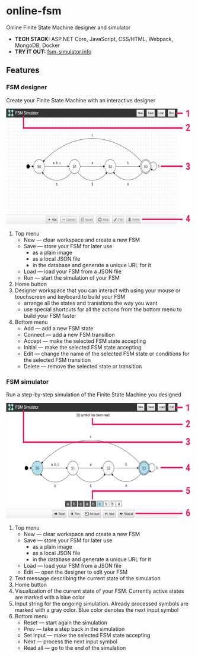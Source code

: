 # online-fsm
Online Finite State Machine designer and simulator

- **TECH STACK:** ASP.NET Core, JavaScript, CSS/HTML, Webpack, MongoDB, Docker
- **TRY IT OUT:** [fsm-simulator.info](http://fsm-simulator.info/)

## Features

### FSM designer
Create your Finite State Machine with an interactive designer

<img src="/002.png" height="310" width="640" >

1. Top menu
   - New — clear workspace and create a new FSM
   - Save — store your FSM for later use
     - as a plain image
     - as a local JSON file
     - in the database and generate a unique URL for it
   - Load — load your FSM from a JSON file
   - Run — start the simulation of your FSM
2. Home button 
3. Designer workspace that you can interact with using your mouse or touchscreen and keyboard to build your FSM
   - arrange all the states and tranistions the way you want
   - use special shortcuts for all the actions from the bottom menu to build your FSM faster
4. Bottom menu
   - Add — add a new FSM state
   - Connect — add a new FSM transition
   - Accept — make the selected FSM state accepting
   - Initial — make the selected FSM state accepting
   - Edit — change the name of the selected FSM state or conditions for the selected FSM transition
   - Delete — remove the selected state or transition

### FSM simulator
Run a step-by-step simulation of the Finite State Machine you designed

<img src="/003.png" height="310" width="640" >

1. Top menu
   - New — clear workspace and create a new FSM
   - Save — store your FSM for later use
     - as a plain image
     - as a local JSON file
     - in the database and generate a unique URL for it
   - Load — load your FSM from a JSON file
   - Edit — open the designer to edit your FSM
2. Text message describing the current state of the simulation
3. Home button
4. Visualization of the current state of your FSM. Currently active states are marked with a blue color
5. Input string for the ongoing simulation. Already processed symbols are marked with a gray color. Blue color denotes the next input symbol
6. Bottom menu
   - Reset — start again the simulation
   - Prev — take a step back in the simulation
   - Set input — make the selected FSM state accepting
   - Next — process the next input symbol
   - Read all — go to the end of the simulation
